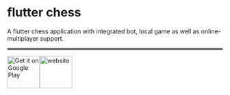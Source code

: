 # flutter chess
A flutter chess application with integrated bot, local game as well as online-multiplayer support.

<hr style="border:2px solid gray">

<a href='https://play.google.com/store/apps/details?id=com.lurzapps.chess&pcampaignid=pcampaignidMKT-Other-global-all-co-prtnr-py-PartBadge-Mar2515-1'><img alt='Get it on Google Play' src='https://play.google.com/intl/en_us/badges/static/images/badges/en_badge_web_generic.png' height="76"/></a><img src="https://chess-45a81.web.app/favicon.png" width="76" height="76" alt="website" title="website" /></a>

